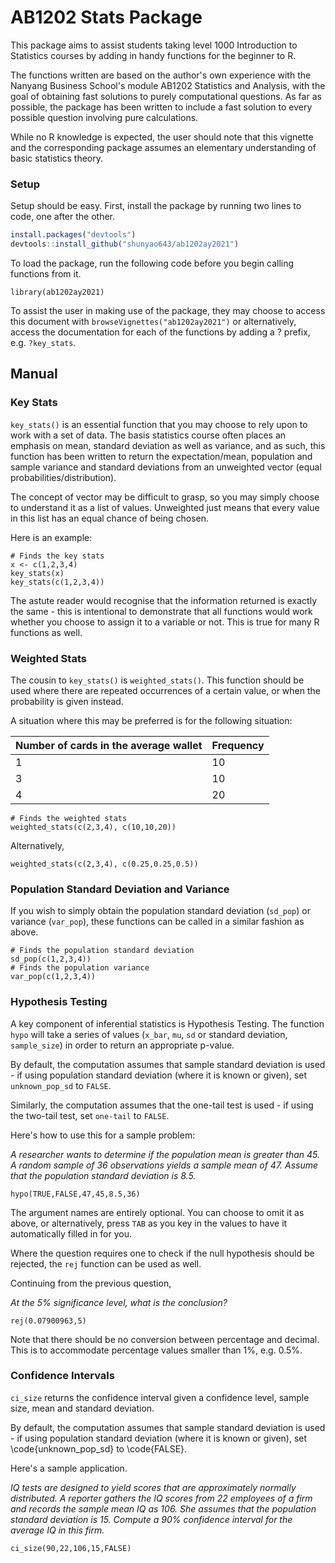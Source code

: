 # AB1202 Stats Package

This package aims to assist students taking level 1000 Introduction to Statistics courses by adding in handy functions for the beginner to R.

The functions written are based on the author's own experience with the Nanyang Business School's module AB1202 Statistics and Analysis, with the goal of obtaining fast solutions to purely computational questions. As far as possible, the package has been written to include a fast solution to every possible question involving pure calculations.

While no R knowledge is expected, the user should note that this vignette and the corresponding package assumes an elementary understanding of basic statistics theory.

### Setup

Setup should be easy. First, install the package by running two lines to code, one after the other.

```r
install.packages("devtools")
devtools::install_github("shunyao643/ab1202ay2021")
```

To load the package, run the following code before you begin calling functions from it.

```{r setup}
library(ab1202ay2021)
```

To assist the user in making use of the package, they may choose to access this document with `browseVignettes("ab1202ay2021")` or alternatively, access the documentation for each of the functions by adding a ? prefix, e.g. `?key_stats`.



## Manual

### Key Stats

`key_stats()` is an essential function that you may choose to rely upon to work with a set of data. The basis statistics course often places an emphasis on mean, standard deviation as well as variance, and as such, this function has been written to return the expectation/mean, population and sample variance and standard deviations from an unweighted vector (equal probabilities/distribution).

The concept of vector may be difficult to grasp, so you may simply choose to understand it as a list of values. Unweighted just means that every value in this list has an equal chance of being chosen.

Here is an example:

```{r}
# Finds the key stats
x <- c(1,2,3,4)
key_stats(x)
key_stats(c(1,2,3,4))
```

The astute reader would recognise that the information returned is exactly the same - this is intentional to demonstrate that all functions would work whether you choose to assign it to a variable or not. This is true for many R functions as well.

### Weighted Stats

The cousin to `key_stats()` is `weighted_stats()`. This function should be used where there are repeated occurrences of a certain value, or when the probability is given instead.

A situation where this may be preferred is for the following situation: 

| Number of cards in the average wallet | Frequency |
|:-----|---------|
|    1 |    10   |
|    3 |    10   |
|    4 |    20   |

```{r}
# Finds the weighted stats
weighted_stats(c(2,3,4), c(10,10,20))
```

Alternatively,

```{r}
weighted_stats(c(2,3,4), c(0.25,0.25,0.5))
```

### Population Standard Deviation and Variance

If you wish to simply obtain the population standard deviation (`sd_pop`) or variance (`var_pop`), these functions can be called in a similar fashion as above.

```{r}
# Finds the population standard deviation
sd_pop(c(1,2,3,4))
# Finds the population variance
var_pop(c(1,2,3,4))
```

### Hypothesis Testing

A key component of inferential statistics is Hypothesis Testing. The function `hypo` will take a series of values (`x_bar`, `mu`, `sd` or standard deviation, `sample_size`) in order to return an appropriate p-value. 

By default, the computation assumes that sample standard deviation is used - if using population standard deviation (where it is known or given), set `unknown_pop_sd` to `FALSE`.

Similarly, the computation assumes that the one-tail test is used - if using the two-tail test, set `one-tail` to `FALSE`.

Here's how to use this for a sample problem:

_A researcher wants to determine if the population mean is greater than 45. A random sample of 36 observations yields a sample mean of 47. Assume that the population standard deviation is 8.5._

```{r}
hypo(TRUE,FALSE,47,45,8.5,36)
```

The argument names are entirely optional. You can choose to omit it as above, or alternatively, press `TAB` as you key in the values to have it automatically filled in for you.

Where the question requires one to check if the null hypothesis should be rejected, the `rej` function can be used as well. 

Continuing from the previous question, 

_At the 5% significance level, what is the conclusion?_

```{r}
rej(0.07900963,5)
```
Note that there should be no conversion between percentage and decimal. This is to accommodate percentage values smaller than 1\%, e.g. 0.5\%.


### Confidence Intervals

`ci_size` returns the confidence interval given a confidence level, sample size, mean and standard deviation.

By default, the computation assumes that sample standard deviation is used - if using population standard deviation (where it is known or given), set \code{unknown_pop_sd} to \code{FALSE}.

Here's a sample application.

_IQ tests are designed to yield scores that are approximately normally distributed. A reporter gathers the IQ scores from 22 employees of a firm and records the sample mean IQ as 106. She assumes that the population standard deviation is 15. Compute a 90% confidence interval for the average IQ in this firm._

```{r}
ci_size(90,22,106,15,FALSE)
```
